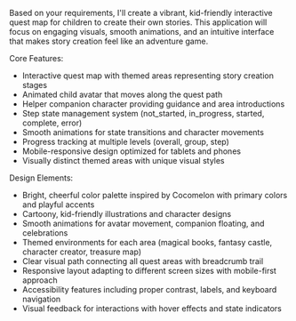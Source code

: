 Based on your requirements, I'll create a vibrant, kid-friendly interactive quest map for children to create their own stories. This application will focus on engaging visuals, smooth animations, and an intuitive interface that makes story creation feel like an adventure game.

Core Features:

- Interactive quest map with themed areas representing story creation stages
- Animated child avatar that moves along the quest path
- Helper companion character providing guidance and area introductions
- Step state management system (not_started, in_progress, started, complete, error)
- Smooth animations for state transitions and character movements
- Progress tracking at multiple levels (overall, group, step)
- Mobile-responsive design optimized for tablets and phones
- Visually distinct themed areas with unique visual styles

Design Elements:

- Bright, cheerful color palette inspired by Cocomelon with primary colors and playful accents
- Cartoony, kid-friendly illustrations and character designs
- Smooth animations for avatar movement, companion floating, and celebrations
- Themed environments for each area (magical books, fantasy castle, character creator, treasure map)
- Clear visual path connecting all quest areas with breadcrumb trail
- Responsive layout adapting to different screen sizes with mobile-first approach
- Accessibility features including proper contrast, labels, and keyboard navigation
- Visual feedback for interactions with hover effects and state indicators
